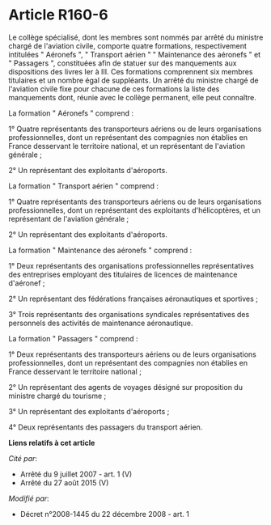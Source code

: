 # Article R160-6

Le collège spécialisé, dont les membres sont nommés par arrêté du ministre chargé de l'aviation civile, comporte quatre
formations, respectivement intitulées " Aéronefs ", " Transport aérien " " Maintenance des aéronefs " et " Passagers ",
constituées afin de statuer sur des manquements aux dispositions des livres Ier à III. Ces formations comprennent six membres
titulaires et un nombre égal de suppléants. Un arrêté du ministre chargé de l'aviation civile fixe pour chacune de ces
formations la liste des manquements dont, réunie avec le collège permanent, elle peut connaître.

La formation " Aéronefs " comprend :

1° Quatre représentants des transporteurs aériens ou de leurs organisations professionnelles, dont un représentant des
compagnies non établies en France desservant le territoire national, et un représentant de l'aviation générale ;

2° Un représentant des exploitants d'aéroports.

La formation " Transport aérien " comprend :

1° Quatre représentants des transporteurs aériens ou de leurs organisations professionnelles, dont un représentant des
exploitants d'hélicoptères, et un représentant de l'aviation générale ;

2° Un représentant des exploitants d'aéroports.

La formation " Maintenance des aéronefs " comprend :

1° Deux représentants des organisations professionnelles représentatives des entreprises employant des titulaires de licences
de maintenance d'aéronef ;

2° Un représentant des fédérations françaises aéronautiques et sportives ;

3° Trois représentants des organisations syndicales représentatives des personnels des activités de maintenance aéronautique.

La formation " Passagers " comprend :

1° Deux représentants des transporteurs aériens ou de leurs organisations professionnelles, dont un représentant des
compagnies non établies en France desservant le territoire national ;

2° Un représentant des agents de voyages désigné sur proposition du ministre chargé du tourisme ;

3° Un représentant des exploitants d'aéroports ;

4° Deux représentants des passagers du transport aérien.

**Liens relatifs à cet article**

_Cité par_:

  - Arrêté du 9 juillet 2007 - art. 1 (V)
  - Arrêté du 27 août 2015 (V)

_Modifié par_:

  - Décret n°2008-1445 du 22 décembre 2008 - art. 1
